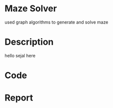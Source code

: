 # Maze Solver
used graph algorithms to generate and solve maze
# Description
hello sejal here

# Code
# Report
